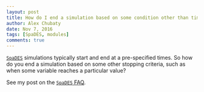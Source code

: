 ```yaml
---
layout: post
title: How do I end a simulation based on some condition other than time?
author: Alex Chubaty
date: Nov 7, 2016
tags: [SpaDES, modules]
comments: true
---
```


[`SpaDES`](http://spades.predictiveecology.org/) simulations typically start and end at a pre-specified times.
So how do you end a simulation based on some other stopping criteria, such as when some variable reaches a particular value?

See my post on the [`SpaDES` FAQ](https://github.com/PredictiveEcology/SpaDES/wiki/Conditional-end-simulation).
